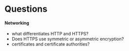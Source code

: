 # Questions

#### Networking

- what differentiates HTTP and HTTPS?
- Does HTTPS use symmetric or asymmetric encryption?
- certificates and certificate authorities?


